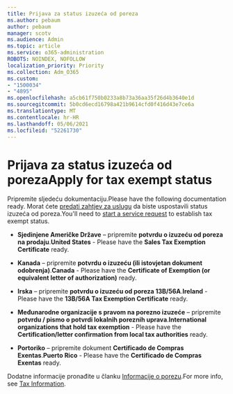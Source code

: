 ```yaml
---
title: Prijava za status izuzeća od poreza
ms.author: pebaum
author: pebaum
manager: scotv
ms.audience: Admin
ms.topic: article
ms.service: o365-administration
ROBOTS: NOINDEX, NOFOLLOW
localization_priority: Priority
ms.collection: Adm_O365
ms.custom:
- "1500034"
- "4895"
ms.openlocfilehash: a5cb61f750b0233a8b73a36aa35f26d4b3640e1d
ms.sourcegitcommit: 5b0cd6ecd16798a421b9614cfd0f416d43e7ce6a
ms.translationtype: MT
ms.contentlocale: hr-HR
ms.lasthandoff: 05/06/2021
ms.locfileid: "52261730"
---
```

# <a name="apply-for-tax-exempt-status"></a><span data-ttu-id="5fee7-102">Prijava za status izuzeća od poreza</span><span class="sxs-lookup"><span data-stu-id="5fee7-102">Apply for tax exempt status</span></span>

<span data-ttu-id="5fee7-103">Pripremite sljedeću dokumentaciju.</span><span class="sxs-lookup"><span data-stu-id="5fee7-103">Please have the following documentation ready.</span></span> <span data-ttu-id="5fee7-104">Morat ćete [predati zahtjev za uslugu](/microsoft-365/admin/contact-support-for-business-products) da biste uspostavili status izuzeća od poreza.</span><span class="sxs-lookup"><span data-stu-id="5fee7-104">You'll need to [start a service request](/microsoft-365/admin/contact-support-for-business-products) to establish tax exempt status.</span></span>

- <span data-ttu-id="5fee7-105">**Sjedinjene Američke Države** – pripremite **potvrdu o izuzeću od poreza na prodaju**.</span><span class="sxs-lookup"><span data-stu-id="5fee7-105">**United States** - Please have the **Sales Tax Exemption Certificate** ready.</span></span>

- <span data-ttu-id="5fee7-106">**Kanada** – pripremite **potvrdu o izuzeću (ili istovjetan dokument odobrenja)**.</span><span class="sxs-lookup"><span data-stu-id="5fee7-106">**Canada** - Please have the **Certificate of Exemption (or equivalent letter of authorization)** ready.</span></span>

- <span data-ttu-id="5fee7-107">**Irska** – pripremite **potvrdu o izuzeću od poreza 13B/56A**.</span><span class="sxs-lookup"><span data-stu-id="5fee7-107">**Ireland** - Please have the **13B/56A Tax Exemption Certificate** ready.</span></span>

- <span data-ttu-id="5fee7-108">**Međunarodne organizacije s pravom na porezno izuzeće** – pripremite **potvrdu / pismo o potvrdi lokalnih poreznih uprava**.</span><span class="sxs-lookup"><span data-stu-id="5fee7-108">**International organizations that hold tax exemption** - Please have the **Certification/letter confirmation from local tax authorities** ready.</span></span>

- <span data-ttu-id="5fee7-109">**Portoriko** – pripremite dokument **Certificado de Compras Exentas**.</span><span class="sxs-lookup"><span data-stu-id="5fee7-109">**Puerto Rico** - Please have the **Certificado de Compras Exentas** ready.</span></span>

<span data-ttu-id="5fee7-110">Dodatne informacije pronađite u članku [Informacije o porezu](https://docs.microsoft.com/microsoft-365/commerce/billing-and-payments/tax-information).</span><span class="sxs-lookup"><span data-stu-id="5fee7-110">For more info, see [Tax Information](https://docs.microsoft.com/microsoft-365/commerce/billing-and-payments/tax-information).</span></span>

